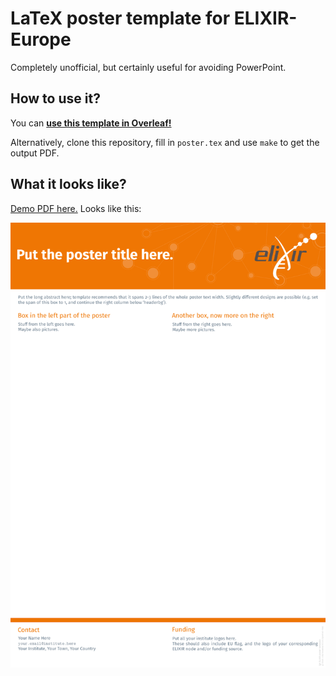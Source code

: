 
# LaTeX poster template for ELIXIR-Europe

Completely unofficial, but certainly useful for avoiding PowerPoint.

## How to use it?

You can [**use this template in Overleaf!**](https://www.overleaf.com/latex/templates/elixir-allhands-poster-template/jwjrrvfhtbjd)

Alternatively, clone this repository, fill in `poster.tex` and use `make` to get the output PDF.

## What it looks like?

[Demo PDF here.](demo-output/poster.pdf) Looks like this:

![Poster preview](demo-output/poster.png)
